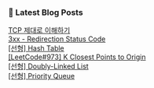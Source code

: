 

### 📕 Latest Blog Posts   

<a href ="https://gilbert9172.tistory.com/42"> TCP 제대로 이해하기 </a> <br><a href ="https://gilbert9172.tistory.com/41"> 3xx - Redirection Status Code </a> <br><a href ="https://gilbert9172.tistory.com/40"> [선형] Hash Table </a> <br><a href ="https://gilbert9172.tistory.com/39"> [LeetCode#973] K Closest Points to Origin </a> <br><a href ="https://gilbert9172.tistory.com/38"> [선형] Doubly-Linked List </a> <br><a href ="https://gilbert9172.tistory.com/37"> [선형] Priority Queue </a> <br>
